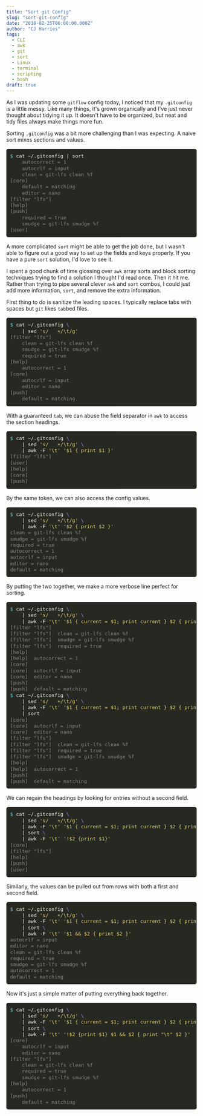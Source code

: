 ```yaml
---
title: "Sort git Config"
slug: "sort-git-config"
date: "2018-02-25T06:00:00.000Z"
author: "CJ Harries"
tags: 
  - CLI
  - awk
  - git
  - sort
  - Linux
  - terminal
  - scripting
  - bash
draft: true
---
```


As I was updating some `gitflow` config today, I noticed that my `.gitconfig` is a little messy. Like many things, it's grown organically and I've just never thought about tidying it up. It doesn't have to be organized, but neat and tidy files always make things more fun.

Sorting `.gitconfig` was a bit more challenging than I was expecting. A naive sort mixes sections and values.

<table class="highlighttable" style='border-radius:5px; display:block; font-family:Consolas, "Courier New", monospace; min-width:300px; overflow:auto; width:100%; background:#272822; color:#f8f8f2' width="100%"><tr><td class="code" style="border:none; background-image:none; background-position:center; background-repeat:no-repeat; padding:10px 0">
<div class="highlight" style='border-radius:5px; display:block; font-family:Consolas, "Courier New", monospace; min-width:300px; overflow:auto; width:100%; background:#272822; color:#f8f8f2' width="100%"><pre style="background:#272822; color:#f8f8f2; border:none; font-size:1em; line-height:125%; padding:10px; margin-bottom:0; margin-top:0; padding-bottom:0; padding-top:0"><span></span><span class="gp" style="color:#66d9ef">$</span> cat ~/.gitconfig <span class="p">|</span> sort<br><span class="go" style="color:#888">    autocorrect = 1</span><br><span class="go" style="color:#888">    autocrlf = input</span><br><span class="go" style="color:#888">    clean = git-lfs clean %f</span><br><span class="go" style="color:#888">[core]</span><br><span class="go" style="color:#888">    default = matching</span><br><span class="go" style="color:#888">    editor = nano</span><br><span class="go" style="color:#888">[filter "lfs"]</span><br><span class="go" style="color:#888">[help]</span><br><span class="go" style="color:#888">[push]</span><br><span class="go" style="color:#888">    required = true</span><br><span class="go" style="color:#888">    smudge = git-lfs smudge %f</span><br><span class="go" style="color:#888">[user]</span><br></pre></div>
</td></tr></table>

A more complicated `sort` might be able to get the job done, but I wasn't able to figure out a good way to set up the fields and keys properly. If you have a pure `sort` solution, I'd love to see it.

I spent a good chunk of time glossing over `awk` array sorts and block sorting techniques trying to find a solution I thought I'd read once. Then it hit me. Rather than trying to pipe several clever `awk` and `sort` combos, I could just add more information, `sort`, and remove the extra information.

First thing to do is sanitize the leading spaces. I typically replace tabs with spaces but `git` likes `tab`bed files.

<table class="highlighttable" style='border-radius:5px; display:block; font-family:Consolas, "Courier New", monospace; min-width:300px; overflow:auto; width:100%; background:#272822; color:#f8f8f2' width="100%"><tr><td class="code" style="border:none; background-image:none; background-position:center; background-repeat:no-repeat; padding:10px 0">
<div class="highlight" style='border-radius:5px; display:block; font-family:Consolas, "Courier New", monospace; min-width:300px; overflow:auto; width:100%; background:#272822; color:#f8f8f2' width="100%"><pre style="background:#272822; color:#f8f8f2; border:none; font-size:1em; line-height:125%; padding:10px; margin-bottom:0; margin-top:0; padding-bottom:0; padding-top:0"><span></span><span class="gp" style="color:#66d9ef">$</span> cat ~/.gitconfig <span class="se" style="color:#ae81ff">\</span><br>    <span class="p">|</span> sed <span class="s1" style="color:#e6db74">'s/   +/\t/g'</span><br><span class="go" style="color:#888">[filter "lfs"]</span><br><span class="go" style="color:#888">    clean = git-lfs clean %f</span><br><span class="go" style="color:#888">    smudge = git-lfs smudge %f</span><br><span class="go" style="color:#888">    required = true</span><br><span class="go" style="color:#888">[help]</span><br><span class="go" style="color:#888">    autocorrect = 1</span><br><span class="go" style="color:#888">[core]</span><br><span class="go" style="color:#888">    autocrlf = input</span><br><span class="go" style="color:#888">    editor = nano</span><br><span class="go" style="color:#888">[push]</span><br><span class="go" style="color:#888">    default = matching</span><br></pre></div>
</td></tr></table>

With a guaranteed `tab`, we can abuse the field separator in `awk` to access the section headings.

<table class="highlighttable" style='border-radius:5px; display:block; font-family:Consolas, "Courier New", monospace; min-width:300px; overflow:auto; width:100%; background:#272822; color:#f8f8f2' width="100%"><tr><td class="code" style="border:none; background-image:none; background-position:center; background-repeat:no-repeat; padding:10px 0">
<div class="highlight" style='border-radius:5px; display:block; font-family:Consolas, "Courier New", monospace; min-width:300px; overflow:auto; width:100%; background:#272822; color:#f8f8f2' width="100%"><pre style="background:#272822; color:#f8f8f2; border:none; font-size:1em; line-height:125%; padding:10px; margin-bottom:0; margin-top:0; padding-bottom:0; padding-top:0"><span></span><span class="gp" style="color:#66d9ef">$</span> cat ~/.gitconfig <span class="se" style="color:#ae81ff">\</span><br>    <span class="p">|</span> sed <span class="s1" style="color:#e6db74">'s/   +/\t/g'</span> <span class="se" style="color:#ae81ff">\</span><br>    <span class="p">|</span> awk -F <span class="s1" style="color:#e6db74">'\t'</span> <span class="s1" style="color:#e6db74">'$1 { print $1 }'</span><br><span class="go" style="color:#888">[filter "lfs"]</span><br><span class="go" style="color:#888">[user]</span><br><span class="go" style="color:#888">[help]</span><br><span class="go" style="color:#888">[core]</span><br><span class="go" style="color:#888">[push]</span><br></pre></div>
</td></tr></table>

By the same token, we can also access the config values.

<table class="highlighttable" style='border-radius:5px; display:block; font-family:Consolas, "Courier New", monospace; min-width:300px; overflow:auto; width:100%; background:#272822; color:#f8f8f2' width="100%"><tr><td class="code" style="border:none; background-image:none; background-position:center; background-repeat:no-repeat; padding:10px 0">
<div class="highlight" style='border-radius:5px; display:block; font-family:Consolas, "Courier New", monospace; min-width:300px; overflow:auto; width:100%; background:#272822; color:#f8f8f2' width="100%"><pre style="background:#272822; color:#f8f8f2; border:none; font-size:1em; line-height:125%; padding:10px; margin-bottom:0; margin-top:0; padding-bottom:0; padding-top:0"><span></span><span class="gp" style="color:#66d9ef">$</span> cat ~/.gitconfig <span class="se" style="color:#ae81ff">\</span><br>    <span class="p">|</span> sed <span class="s1" style="color:#e6db74">'s/   +/\t/g'</span> <span class="se" style="color:#ae81ff">\</span><br>    <span class="p">|</span> awk -F <span class="s1" style="color:#e6db74">'\t'</span> <span class="s1" style="color:#e6db74">'$2 { print $2 }'</span><br><span class="go" style="color:#888">clean = git-lfs clean %f</span><br><span class="go" style="color:#888">smudge = git-lfs smudge %f</span><br><span class="go" style="color:#888">required = true</span><br><span class="go" style="color:#888">autocorrect = 1</span><br><span class="go" style="color:#888">autocrlf = input</span><br><span class="go" style="color:#888">editor = nano</span><br><span class="go" style="color:#888">default = matching</span><br></pre></div>
</td></tr></table>

By putting the two together, we make a more verbose line perfect for sorting.

<table class="highlighttable" style='border-radius:5px; display:block; font-family:Consolas, "Courier New", monospace; min-width:300px; overflow:auto; width:100%; background:#272822; color:#f8f8f2' width="100%"><tr><td class="code" style="border:none; background-image:none; background-position:center; background-repeat:no-repeat; padding:10px 0">
<div class="highlight" style='border-radius:5px; display:block; font-family:Consolas, "Courier New", monospace; min-width:300px; overflow:auto; width:100%; background:#272822; color:#f8f8f2' width="100%"><pre style="background:#272822; color:#f8f8f2; border:none; font-size:1em; line-height:125%; padding:10px; margin-bottom:0; margin-top:0; padding-bottom:0; padding-top:0"><span></span><span class="gp" style="color:#66d9ef">$</span> cat ~/.gitconfig <span class="se" style="color:#ae81ff">\</span><br>    <span class="p">|</span> sed <span class="s1" style="color:#e6db74">'s/   +/\t/g'</span> <span class="se" style="color:#ae81ff">\</span><br>    <span class="p">|</span> awk -F <span class="s1" style="color:#e6db74">'\t'</span> <span class="s1" style="color:#e6db74">'$1 { current = $1; print current } $2 { print current "\t" $2}'</span><br><span class="go" style="color:#888">[filter "lfs"]</span><br><span class="go" style="color:#888">[filter "lfs"]  clean = git-lfs clean %f</span><br><span class="go" style="color:#888">[filter "lfs"]  smudge = git-lfs smudge %f</span><br><span class="go" style="color:#888">[filter "lfs"]  required = true</span><br><span class="go" style="color:#888">[help]</span><br><span class="go" style="color:#888">[help]  autocorrect = 1</span><br><span class="go" style="color:#888">[core]</span><br><span class="go" style="color:#888">[core]  autocrlf = input</span><br><span class="go" style="color:#888">[core]  editor = nano</span><br><span class="go" style="color:#888">[push]</span><br><span class="go" style="color:#888">[push]  default = matching</span><br><span class="gp" style="color:#66d9ef">$</span> cat ~/.gitconfig <span class="se" style="color:#ae81ff">\</span><br>    <span class="p">|</span> sed <span class="s1" style="color:#e6db74">'s/   +/\t/g'</span> <span class="se" style="color:#ae81ff">\</span><br>    <span class="p">|</span> awk -F <span class="s1" style="color:#e6db74">'\t'</span> <span class="s1" style="color:#e6db74">'$1 { current = $1; print current } $2 { print current "\t" $2}'</span> <span class="se" style="color:#ae81ff">\</span><br>    <span class="p">|</span> sort<br><span class="go" style="color:#888">[core]</span><br><span class="go" style="color:#888">[core]  autocrlf = input</span><br><span class="go" style="color:#888">[core]  editor = nano</span><br><span class="go" style="color:#888">[filter "lfs"]</span><br><span class="go" style="color:#888">[filter "lfs"]  clean = git-lfs clean %f</span><br><span class="go" style="color:#888">[filter "lfs"]  required = true</span><br><span class="go" style="color:#888">[filter "lfs"]  smudge = git-lfs smudge %f</span><br><span class="go" style="color:#888">[help]</span><br><span class="go" style="color:#888">[help]  autocorrect = 1</span><br><span class="go" style="color:#888">[push]</span><br><span class="go" style="color:#888">[push]  default = matching</span><br></pre></div>
</td></tr></table>

We can regain the headings by looking for entries without a second field.

<table class="highlighttable" style='border-radius:5px; display:block; font-family:Consolas, "Courier New", monospace; min-width:300px; overflow:auto; width:100%; background:#272822; color:#f8f8f2' width="100%"><tr><td class="code" style="border:none; background-image:none; background-position:center; background-repeat:no-repeat; padding:10px 0">
<div class="highlight" style='border-radius:5px; display:block; font-family:Consolas, "Courier New", monospace; min-width:300px; overflow:auto; width:100%; background:#272822; color:#f8f8f2' width="100%"><pre style="background:#272822; color:#f8f8f2; border:none; font-size:1em; line-height:125%; padding:10px; margin-bottom:0; margin-top:0; padding-bottom:0; padding-top:0"><span></span><span class="gp" style="color:#66d9ef">$</span> cat ~/.gitconfig <span class="se" style="color:#ae81ff">\</span><br>    <span class="p">|</span> sed <span class="s1" style="color:#e6db74">'s/   +/\t/g'</span> <span class="se" style="color:#ae81ff">\</span><br>    <span class="p">|</span> awk -F <span class="s1" style="color:#e6db74">'\t'</span> <span class="s1" style="color:#e6db74">'$1 { current = $1; print current } $2 { print current "\t" $2}'</span> <span class="se" style="color:#ae81ff">\</span><br>    <span class="p">|</span> sort <span class="se" style="color:#ae81ff">\</span><br>    <span class="p">|</span> awk -F <span class="s1" style="color:#e6db74">'\t'</span> <span class="s1" style="color:#e6db74">'!$2 {print $1}'</span><br><span class="go" style="color:#888">[core]</span><br><span class="go" style="color:#888">[filter "lfs"]</span><br><span class="go" style="color:#888">[help]</span><br><span class="go" style="color:#888">[push]</span><br><span class="go" style="color:#888">[user]</span><br></pre></div>
</td></tr></table>

Similarly, the values can be pulled out from rows with both a first and second field.

<table class="highlighttable" style='border-radius:5px; display:block; font-family:Consolas, "Courier New", monospace; min-width:300px; overflow:auto; width:100%; background:#272822; color:#f8f8f2' width="100%"><tr><td class="code" style="border:none; background-image:none; background-position:center; background-repeat:no-repeat; padding:10px 0">
<div class="highlight" style='border-radius:5px; display:block; font-family:Consolas, "Courier New", monospace; min-width:300px; overflow:auto; width:100%; background:#272822; color:#f8f8f2' width="100%"><pre style="background:#272822; color:#f8f8f2; border:none; font-size:1em; line-height:125%; padding:10px; margin-bottom:0; margin-top:0; padding-bottom:0; padding-top:0"><span></span><span class="gp" style="color:#66d9ef">$</span> cat ~/.gitconfig <span class="se" style="color:#ae81ff">\</span><br>    <span class="p">|</span> sed <span class="s1" style="color:#e6db74">'s/   +/\t/g'</span> <span class="se" style="color:#ae81ff">\</span><br>    <span class="p">|</span> awk -F <span class="s1" style="color:#e6db74">'\t'</span> <span class="s1" style="color:#e6db74">'$1 { current = $1; print current } $2 { print current "\t" $2}'</span> <span class="se" style="color:#ae81ff">\</span><br>    <span class="p">|</span> sort <span class="se" style="color:#ae81ff">\</span><br>    <span class="p">|</span> awk -F <span class="s1" style="color:#e6db74">'\t'</span> <span class="s1" style="color:#e6db74">'$1 &amp;&amp; $2 { print $2 }'</span><br><span class="go" style="color:#888">autocrlf = input</span><br><span class="go" style="color:#888">editor = nano</span><br><span class="go" style="color:#888">clean = git-lfs clean %f</span><br><span class="go" style="color:#888">required = true</span><br><span class="go" style="color:#888">smudge = git-lfs smudge %f</span><br><span class="go" style="color:#888">autocorrect = 1</span><br><span class="go" style="color:#888">default = matching</span><br></pre></div>
</td></tr></table>

Now it's just a simple matter of putting everything back together.

<table class="highlighttable" style='border-radius:5px; display:block; font-family:Consolas, "Courier New", monospace; min-width:300px; overflow:auto; width:100%; background:#272822; color:#f8f8f2' width="100%"><tr><td class="code" style="border:none; background-image:none; background-position:center; background-repeat:no-repeat; padding:10px 0">
<div class="highlight" style='border-radius:5px; display:block; font-family:Consolas, "Courier New", monospace; min-width:300px; overflow:auto; width:100%; background:#272822; color:#f8f8f2' width="100%"><pre style="background:#272822; color:#f8f8f2; border:none; font-size:1em; line-height:125%; padding:10px; margin-bottom:0; margin-top:0; padding-bottom:0; padding-top:0"><span></span><span class="gp" style="color:#66d9ef">$</span> cat ~/.gitconfig <span class="se" style="color:#ae81ff">\</span><br>    <span class="p">|</span> sed <span class="s1" style="color:#e6db74">'s/   +/\t/g'</span> <span class="se" style="color:#ae81ff">\</span><br>    <span class="p">|</span> awk -F <span class="s1" style="color:#e6db74">'\t'</span> <span class="s1" style="color:#e6db74">'$1 { current = $1; print current } $2 { print current "\t" $2}'</span> <span class="se" style="color:#ae81ff">\</span><br>    <span class="p">|</span> sort <span class="se" style="color:#ae81ff">\</span><br>    <span class="p">|</span> awk -F <span class="s1" style="color:#e6db74">'\t'</span> <span class="s1" style="color:#e6db74">'!$2 {print $1} $1 &amp;&amp; $2 { print "\t" $2 }'</span><br><span class="go" style="color:#888">[core]</span><br><span class="go" style="color:#888">    autocrlf = input</span><br><span class="go" style="color:#888">    editor = nano</span><br><span class="go" style="color:#888">[filter "lfs"]</span><br><span class="go" style="color:#888">    clean = git-lfs clean %f</span><br><span class="go" style="color:#888">    required = true</span><br><span class="go" style="color:#888">    smudge = git-lfs smudge %f</span><br><span class="go" style="color:#888">[help]</span><br><span class="go" style="color:#888">    autocorrect = 1</span><br><span class="go" style="color:#888">[push]</span><br><span class="go" style="color:#888">    default = matching</span><br></pre></div>
</td></tr></table>